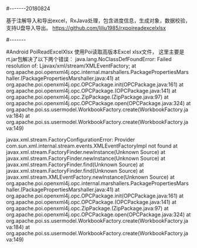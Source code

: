 #-------20180824

基于注解导入和导出excel，RxJava处理，包含进度信息，生成对象，数据校验，支持U盘导入导出。
https://github.com/ljliu1985/rxpoireadexcelxlsx

#-------


#Android PoiReadExcelXlsx
使用Poi读取高版本Excel xlsx文件， 
这里主要是rt.jar包解决了以下两个错误：
   java.lang.NoClassDefFoundError: Failed resolution of: Ljavax/xml/stream/XMLEventFactory;
        at org.apache.poi.openxml4j.opc.internal.marshallers.PackagePropertiesMarshaller.<clinit>(PackagePropertiesMarshaller.java:41)
        at org.apache.poi.openxml4j.opc.OPCPackage.init(OPCPackage.java:161)
        at org.apache.poi.openxml4j.opc.OPCPackage.<init>(OPCPackage.java:141)
        at org.apache.poi.openxml4j.opc.ZipPackage.<init>(ZipPackage.java:97)
        at org.apache.poi.openxml4j.opc.OPCPackage.open(OPCPackage.java:324)
        at org.apache.poi.ss.usermodel.WorkbookFactory.create(WorkbookFactory.java:184)
        at org.apache.poi.ss.usermodel.WorkbookFactory.create(WorkbookFactory.java:149)
		
		
		


javax.xml.stream.FactoryConfigurationError: Provider com.sun.xml.internal.stream.events.XMLEventFactoryImpl not found
        at javax.xml.stream.FactoryFinder.newInstance(Unknown Source)
        at javax.xml.stream.FactoryFinder.newInstance(Unknown Source)
        at javax.xml.stream.FactoryFinder.find(Unknown Source)
        at javax.xml.stream.FactoryFinder.find(Unknown Source)
        at javax.xml.stream.XMLEventFactory.newInstance(Unknown Source)
        at org.apache.poi.openxml4j.opc.internal.marshallers.PackagePropertiesMarshaller.<clinit>(PackagePropertiesMarshaller.java:41)
        at org.apache.poi.openxml4j.opc.OPCPackage.init(OPCPackage.java:161)
        at org.apache.poi.openxml4j.opc.OPCPackage.<init>(OPCPackage.java:141)
        at org.apache.poi.openxml4j.opc.ZipPackage.<init>(ZipPackage.java:97)
        at org.apache.poi.openxml4j.opc.OPCPackage.open(OPCPackage.java:324)
        at org.apache.poi.ss.usermodel.WorkbookFactory.create(WorkbookFactory.java:184)
        at org.apache.poi.ss.usermodel.WorkbookFactory.create(WorkbookFactory.java:149)	
	

